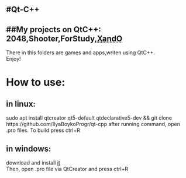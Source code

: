 #Qt-C++
---
##My projects on QtC++: 2048,Shooter,ForStudy,<abbr title="Tic Tac Toe">XandO</abbr>
---
There in this folders are games and apps,writen using QtC++.<br/>
Enjoy!<br/>
<h1>How to use:</h1>
<h2>   in linux:</h2>
 sudo apt install qtcreator qt5-default qtdeclarative5-dev && git clone https://github.com/IlyaBoykoProgr/qt-cpp
 after running command, open .pro files. To build press ctrl+R 
<h2>   in windows:</h2>
 download and install <a href="http://download.qt.io/official_releases/qt/5.12/5.12.4/qt-opensource-windows-x86-5.12.4.exe">it</a><br/>
Then, open .pro file via QtCreator and press ctrl+R<br/>
